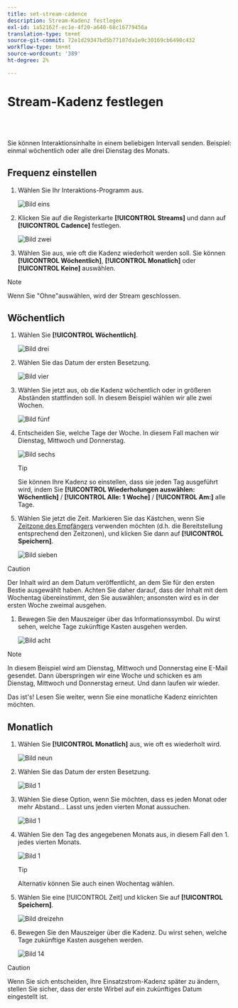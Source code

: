 ```yaml
---
title: set-stream-cadence
description: Stream-Kadenz festlegen
exl-id: 1a52162f-ec1e-4f20-a640-68c16779456a
translation-type: tm+mt
source-git-commit: 72e1d29347bd5b77107da1e9c30169cb6490c432
workflow-type: tm+mt
source-wordcount: '389'
ht-degree: 2%

---
```


# Stream-Kadenz festlegen

<br> 

Sie können Interaktionsinhalte in einem beliebigen Intervall senden. Beispiel: einmal wöchentlich oder alle drei Dienstag des Monats.

## Frequenz einstellen

1. Wählen Sie Ihr Interaktions-Programm aus.

   ![Bild eins](/help/sky/assets/engagement-programs/set-stream-cadence/set-stream-cadence-1.png)

1. Klicken Sie auf die Registerkarte **[!UICONTROL Streams]** und dann auf **[!UICONTROL Cadence]** festlegen.

   ![Bild zwei](/help/sky/assets/engagement-programs/set-stream-cadence/set-stream-cadence-2.png)

1. Wählen Sie aus, wie oft die Kadenz wiederholt werden soll. Sie können **[!UICONTROL Wöchentlich]**, **[!UICONTROL Monatlich]** oder **[!UICONTROL Keine]** auswählen.

>[!NOTE]
>
>Wenn Sie &quot;Ohne&quot;auswählen, wird der Stream geschlossen.

## Wöchentlich

1. Wählen Sie **[!UICONTROL Wöchentlich]**.

   ![Bild drei](/help/sky/assets/engagement-programs/set-stream-cadence/set-stream-cadence-3.png)

1. Wählen Sie das Datum der ersten Besetzung.

   ![Bild vier](/help/sky/assets/engagement-programs/set-stream-cadence/set-stream-cadence-4.png)

1. Wählen Sie jetzt aus, ob die Kadenz wöchentlich oder in größeren Abständen stattfinden soll. In diesem Beispiel wählen wir alle zwei Wochen.

   ![Bild fünf](/help/sky/assets/engagement-programs/set-stream-cadence/set-stream-cadence-5.png)

1. Entscheiden Sie, welche Tage der Woche. In diesem Fall machen wir Dienstag, Mittwoch und Donnerstag.

   ![Bild sechs](/help/sky/assets/engagement-programs/set-stream-cadence/set-stream-cadence-6.png)

   >[!TIP]
   >
   >Sie können Ihre Kadenz so einstellen, dass sie jeden Tag ausgeführt wird, indem Sie **[!UICONTROL Wiederholungen auswählen: Wöchentlich]** / **[!UICONTROL Alle: 1 Woche]** / **[!UICONTROL Am:]** alle Tage.

1. Wählen Sie jetzt die Zeit. Markieren Sie das Kästchen, wenn Sie [Zeitzone des Empfängers](https://docs.marketo.com/display/DOCS/Schedule+Engagement+Programs+with+Recipient+Time+Zone) verwenden möchten (d.h. die Bereitstellung entsprechend den Zeitzonen), und klicken Sie dann auf **[!UICONTROL Speichern]**.

   ![Bild sieben](/help/sky/assets/engagement-programs/set-stream-cadence/set-stream-cadence-7.png)

>[!CAUTION]
>
>Der Inhalt wird an dem Datum veröffentlicht, an dem Sie für den ersten Bestie ausgewählt haben. Achten Sie daher darauf, dass der Inhalt mit dem Wochentag übereinstimmt, den Sie auswählen; ansonsten wird es in der ersten Woche zweimal ausgehen.

1. Bewegen Sie den Mauszeiger über das Informationssymbol. Du wirst sehen, welche Tage zukünftige Kasten ausgehen werden.

   ![Bild acht](/help/sky/assets/engagement-programs/set-stream-cadence/set-stream-cadence-8.png)

>[!NOTE]
>
>In diesem Beispiel wird am Dienstag, Mittwoch und Donnerstag eine E-Mail gesendet. Dann überspringen wir eine Woche und schicken es am Dienstag, Mittwoch und Donnerstag erneut. Und dann laufen wir wieder.

Das ist&#39;s! Lesen Sie weiter, wenn Sie eine monatliche Kadenz einrichten möchten.

## Monatlich

1. Wählen Sie **[!UICONTROL Monatlich]** aus, wie oft es wiederholt wird.

   ![Bild neun](/help/sky/assets/engagement-programs/set-stream-cadence/set-stream-cadence-9.png)

1. Wählen Sie das Datum der ersten Besetzung.

   ![Bild 1](/help/sky/assets/engagement-programs/set-stream-cadence/set-stream-cadence-10.png)

1. Wählen Sie diese Option, wenn Sie möchten, dass es jeden Monat oder mehr Abstand... Lasst uns jeden vierten Monat aussuchen.

   ![Bild 1](/help/sky/assets/engagement-programs/set-stream-cadence/set-stream-cadence-11.png)

1. Wählen Sie den Tag des angegebenen Monats aus, in diesem Fall den 1. jedes vierten Monats.

   ![Bild 1](/help/sky/assets/engagement-programs/set-stream-cadence/set-stream-cadence-12.png)

   >[!TIP]
   >
   >Alternativ können Sie auch einen Wochentag wählen.

1. Wählen Sie eine [!UICONTROL Zeit] und klicken Sie auf **[!UICONTROL Speichern]**.

   ![Bild dreizehn](/help/sky/assets/engagement-programs/set-stream-cadence/set-stream-cadence-13.png)

1. Bewegen Sie den Mauszeiger über die Kadenz. Du wirst sehen, welche Tage zukünftige Kasten ausgehen werden.

   ![Bild 14](/help/sky/assets/engagement-programs/set-stream-cadence/set-stream-cadence-14.png)

>[!CAUTION]
>
>Wenn Sie sich entscheiden, Ihre Einsatzstrom-Kadenz später zu ändern, stellen Sie sicher, dass der erste Wirbel auf ein zukünftiges Datum eingestellt ist.
